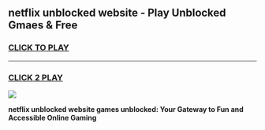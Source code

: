 
## netflix unblocked website - Play Unblocked Gmaes & Free
<h3>
<a href="https://news.freeplayer.one?title=netflix_unblocked_website&ref=23F">CLICK TO PLAY</a></h3>
<hr>

<h3>
<a href="https://news.freeplayer.one?title=netflix_unblocked_website&ref=23F">CLICK 2 PLAY</a>
  
</h3>

<a href="https://news.freeplayer.one?title=netflix_unblocked_website&ref=23F/"><img src="https://clearcache.store/games.png"></a>


**netflix unblocked website games unblocked: Your Gateway to Fun and Accessible Online Gaming**
